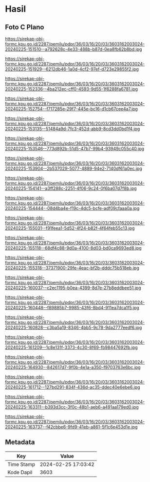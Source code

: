 # Hasil

## Foto C Plano

https://sirekap-obj-formc.kpu.go.id/2287/pemilu/pdpr/36/03/16/20/03/3603162003024-20240225-151510--a792628c-4e33-488b-b87d-0ea8fb62b8bd.jpg

https://sirekap-obj-formc.kpu.go.id/2287/pemilu/pdpr/36/03/16/20/03/3603162003024-20240225-151929--6212db46-1a0d-4cf2-97ef-d723e29855f2.jpg

https://sirekap-obj-formc.kpu.go.id/2287/pemilu/pdpr/36/03/16/20/03/3603162003024-20240225-152336--4ba212ec-cff0-4593-9d55-1f6288fa6781.jpg

https://sirekap-obj-formc.kpu.go.id/2287/pemilu/pdpr/36/03/16/20/03/3603162003024-20240225-152754--f717285e-29f7-445e-bc16-d1cb67cee4a7.jpg

https://sirekap-obj-formc.kpu.go.id/2287/pemilu/pdpr/36/03/16/20/03/3603162003024-20240225-153135--51484a9d-7fc3-452d-abb9-8cd3dd0bd1f4.jpg

https://sirekap-obj-formc.kpu.go.id/2287/pemilu/pdpr/36/03/16/20/03/3603162003024-20240225-153546--773d892b-51d5-47b7-99b4-93949c055c40.jpg

https://sirekap-obj-formc.kpu.go.id/2287/pemilu/pdpr/36/03/16/20/03/3603162003024-20240225-153904--2b537029-5077-4889-94e2-7140df61a0ec.jpg

https://sirekap-obj-formc.kpu.go.id/2287/pemilu/pdpr/36/03/16/20/03/3603162003024-20240225-154141--a3ff288c-2251-4f06-9c24-0f6ba07d7f8b.jpg

https://sirekap-obj-formc.kpu.go.id/2287/pemilu/pdpr/36/03/16/20/03/3603162003024-20240225-154444--08d4ba4e-f19c-4dc5-bcfe-adf09cfaaa0a.jpg

https://sirekap-obj-formc.kpu.go.id/2287/pemilu/pdpr/36/03/16/20/03/3603162003024-20240225-155031--f91feea1-5d52-4f24-b82f-4f64feb55c13.jpg

https://sirekap-obj-formc.kpu.go.id/2287/pemilu/pdpr/36/03/16/20/03/3603162003024-20240225-155118--68df4c88-9d0a-4100-8d03-bd0ca9693ed8.jpg

https://sirekap-obj-formc.kpu.go.id/2287/pemilu/pdpr/36/03/16/20/03/3603162003024-20240225-155318--37371900-29fe-4eac-bf2b-dddc75b518eb.jpg

https://sirekap-obj-formc.kpu.go.id/2287/pemilu/pdpr/36/03/16/20/03/3603162003024-20240225-160037--c2ec1195-b0ea-4399-8d7e-27b8eddbee51.jpg

https://sirekap-obj-formc.kpu.go.id/2287/pemilu/pdpr/36/03/16/20/03/3603162003024-20240225-160448--f89885b7-9985-43f6-8bd4-911ea7dca1f5.jpg

https://sirekap-obj-formc.kpu.go.id/2287/pemilu/pdpr/36/03/16/20/03/3603162003024-20240225-160828--c3ba5a19-8346-4bb5-9c78-9da2777eedf6.jpg

https://sirekap-obj-formc.kpu.go.id/2287/pemilu/pdpr/36/03/16/20/03/3603162003024-20240225-161209--1c8e131f-3373-4c30-8f69-fb98447692fb.jpg

https://sirekap-obj-formc.kpu.go.id/2287/pemilu/pdpr/36/03/16/20/03/3603162003024-20240225-164930--842617d7-9f0b-4e1a-a350-f9703763e6bc.jpg

https://sirekap-obj-formc.kpu.go.id/2287/pemilu/pdpr/36/03/16/20/03/3603162003024-20240225-161712--127bd291-834f-436d-ac35-ddec40e6ebe6.jpg

https://sirekap-obj-formc.kpu.go.id/2287/pemilu/pdpr/36/03/16/20/03/3603162003024-20240225-163311--b393d3cc-3f0c-48b1-aeb6-a491aa179ed0.jpg

https://sirekap-obj-formc.kpu.go.id/2287/pemilu/pdpr/36/03/16/20/03/3603162003024-20240225-163737--f42cbbe6-9fd9-41eb-a861-5f1c6e453d1e.jpg


## Metadata

| Key        | Value               |
| ---------- | ------------------- |
| Time Stamp | 2024-02-25 17:03:42 |
| Kode Dapil | 3603                |




